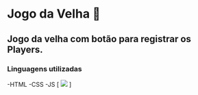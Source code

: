 # Jogo da Velha 🎲

## Jogo da velha com botão para registrar os Players.

### Linguagens utilizadas 
-HTML
-CSS
-JS
[
<img src="gif-game.gif">
]
